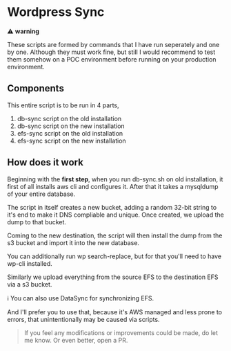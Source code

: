 # Wordpress Sync

:warning: **warning**

These scripts are formed by commands that I have run seperately and one by one. Although they must work fine, but still I would recommend to test them somehow on a POC environment before running on your production environment.

## Components

This entire script is to be run in 4 parts,

1. db-sync script on the old installation
2. db-sync script on the new installation
3. efs-sync script on the old installation
4. efs-sync script on the new installation

## How does it work

Beginning with the **first step**, when you run db-sync.sh on old installation, it first of all installs aws cli and configures it. After that it takes a mysqldump of your entire database.

The script in itself creates a new bucket, adding a random 32-bit string to it's end to make it DNS compliable and unique. Once created, we upload the dump to that bucket.

Coming to the new destination, the script will then install the dump from the s3 bucket and import it into the new database.

You can additionally run wp search-replace, but for that you'll need to have wp-cli installed.

Similarly we upload everything from the source EFS to the destination EFS via a s3 bucket.

:information_source: You can also use DataSync for synchronizing EFS.

And I'll prefer you to use that, because it's AWS managed and less prone to errors, that unintentionally may be caused via scripts.

> If you feel any modifications or improvements could be made, do let me know. Or even better, open a PR.